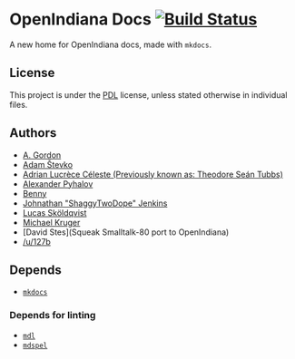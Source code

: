 # OpenIndiana Docs [![Build Status](https://travis-ci.org/OpenIndiana/oi-docs.svg?branch=master)](https://travis-ci.org/OpenIndiana/oi-docs)

A new home for OpenIndiana docs, made with ``mkdocs``.

## License

This project is under the [PDL](https://www.openoffice.org/licenses/PDL.html)
license, unless stated otherwise in individual files.

## Authors

- [A. Gordon](https://github.com/agordon)
- [Adam Števko](https://github.com/xen0l)
- [Adrian Lucrèce Céleste (Previously known as: Theodore Seán Tubbs)](https://github.com/AdrianKoshka)
- [Alexander Pyhalov](https://github.com/pyhalov)
- [Benny](https://github.com/mebenn)
- [Johnathan "ShaggyTwoDope" Jenkins](https://github.com/shaggytwodope)
- [Lucas Sköldqvist](https://github.com/frusen)
- [Michael Kruger](https://github.com/makruger)
- [David Stes](Squeak Smalltalk-80 port to OpenIndiana)
- [/u/127b](https://www.reddit.com/user/127b)

## Depends

- [``mkdocs``](http://www.mkdocs.org/)

### Depends for linting

- [``mdl``](https://github.com/mivok/markdownlint)
- [``mdspel``](https://www.npmjs.com/package/markdown-spellcheck)

